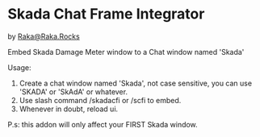 Skada Chat Frame Integrator
=======
by Raka@Raka.Rocks

Embed Skada Damage Meter window to a Chat window named 'Skada'

Usage:
<ol>
<li>Create a chat window named 'Skada', not case sensitive, you can use 'SKADA' or 'SkAdA' or whatever.</li>
<li>Use slash command /skadacfi or /scfi to embed.</li>
<li>Whenever in doubt, reload ui.</li>
</ol>

P.s: this addon will only affect your FIRST Skada window.
